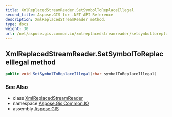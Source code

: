 ```yaml
---
title: XmlReplacedStreamReader.SetSymbolToReplaceIllegal
second_title: Aspose.GIS for .NET API Reference
description: XmlReplacedStreamReader method. 
type: docs
weight: 30
url: /net/aspose.gis.common.io/xmlreplacedstreamreader/setsymboltoreplaceillegal/
---
```

## XmlReplacedStreamReader.SetSymbolToReplaceIllegal method

```csharp
public void SetSymbolToReplaceIllegal(char symbolToReplaceIllegal)
```

### See Also

* class [XmlReplacedStreamReader](../)
* namespace [Aspose.Gis.Common.IO](../../xmlreplacedstreamreader/)
* assembly [Aspose.GIS](../../../)


